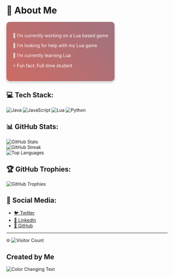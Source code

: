 # 💫 About Me

<div style="background: linear-gradient(45deg, #ff6347, #4682b4); background-size: 400% 400%; animation: gradient 15s ease infinite; color: #fff; padding: 20px; border-radius: 10px; display: inline-block; box-shadow: 0 4px 8px rgba(0, 0, 0, 0.2); text-align: left;">
  <p>🔭 I’m currently working on a Lua based game</p>
  <p>🤝 I’m looking for help with my Lua game</p>
  <p>🌱 I’m currently learning Lua</p>
  <p>⚡ Fun fact: Full-time student</p>
</div>

## 💻 Tech Stack:

![Java](https://img.shields.io/badge/java-%23ED8B00.svg?style=for-the-badge&logo=openjdk&logoColor=white) ![JavaScript](https://img.shields.io/badge/javascript-%23323330.svg?style=for-the-badge&logo=javascript&logoColor=%23F7DF1E) ![Lua](https://img.shields.io/badge/lua-%232C2D72.svg?style=for-the-badge&logo=lua&logoColor=white) ![Python](https://img.shields.io/badge/python-3670A0?style=for-the-badge&logo=python&logoColor=ffdd54)

## 📊 GitHub Stats:

![GitHub Stats](https://github-readme-stats.vercel.app/api?username=fadedsushi&theme=dark&hide_border=false&include_all_commits=false&count_private=false)  
![GitHub Streak](https://github-readme-streak-stats.herokuapp.com/?user=fadedsushi&theme=dark&hide_border=false)  
![Top Languages](https://github-readme-stats.vercel.app/api/top-langs/?username=fadedsushi&theme=dark&hide_border=false&include_all_commits=false&count_private=false&layout=compact)

## 🏆 GitHub Trophies:

![GitHub Trophies](https://github-profile-trophy.vercel.app/?username=fadedsushi&theme=radical&no-frame=false&no-bg=true&margin-w=4)

## 📱 Social Media:

- [🐦 Twitter](https://twitter.com/yourusername)
- [🔗 LinkedIn](https://linkedin.com/in/yourusername)
- [🐙 GitHub](https://github.com/yourusername)

---

🌐 ![Visitor Count](https://visitcount.itsvg.in/api?id=fadedsushi&icon=0&color=11)

## Created by Me

![Color Changing Text](https://path-to-your-gif/color-changing-text.gif)
